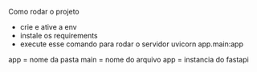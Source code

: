 Como rodar o projeto

- crie e ative a env
- instale os requirements
- execute esse comando para rodar o servidor
uvicorn app.main:app

app = nome da pasta
main = nome do arquivo
app = instancia do fastapi
 